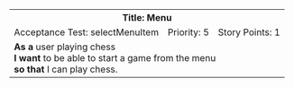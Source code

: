 <table><tr><th colspan=3>Title: Menu</th></tr>
<tr><td>Acceptance Test: selectMenuItem</td><td>Priority: 5</td><td>Story Points: 1</td></tr>
<tr><td colspan=3><b>As a</b> user playing chess<br><b>I want</b> to be able to start a game from the menu<br><b>so that</b> I can play chess.</tr></td></table>
